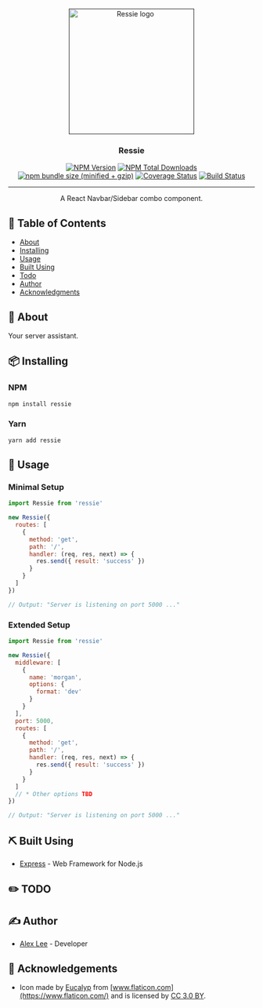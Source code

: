 <p align="center">
  <a href="" rel="noopener">
 <img width=256px height=256px src="https://github.com/alexlee-dev/ressie/raw/master/ressie.png" alt="Ressie logo"></a>
</p>

<h3 align="center">Ressie</h3>

<div align="center">

[![NPM Version][npm-image]][npm-url] [![NPM Total Downloads][npm-downloads]][npm-url] [![npm bundle size (minified + gzip)][size-image]][npm-url] [![Coverage Status](https://coveralls.io/repos/github/alexlee-dev/ressie/badge.svg?branch=master)](https://coveralls.io/github/alexlee-dev/ressie?branch=master) [![Build Status](https://travis-ci.org/alexlee-dev/ressie.svg?branch=master)](https://travis-ci.org/alexlee-dev/ressie.svg?branch=master)

</div>

---

<p align="center"> A React Navbar/Sidebar combo component.
    <br> 
</p>

## 📝 Table of Contents

- [About](#about)
- [Installing](#installing)
- [Usage](#usage)
- [Built Using](#built_using)
- [Todo](#todo)
- [Author](#author)
- [Acknowledgments](#acknowledgement)

## 🧐 About <a name="about"></a>

Your server assistant.

## 📦 Installing <a name="installing"></a>

### NPM

```sh
npm install ressie
```

### Yarn

```sh
yarn add ressie
```

## 🎈 Usage <a name="usage"></a>

### Minimal Setup

```js
import Ressie from 'ressie'

new Ressie({
  routes: [
    {
      method: 'get',
      path: '/',
      handler: (req, res, next) => {
        res.send({ result: 'success' })
      }
    }
  ]
})

// Output: "Server is listening on port 5000 ..."
```

### Extended Setup

```js
import Ressie from 'ressie'

new Ressie({
  middleware: [
    {
      name: 'morgan',
      options: {
        format: 'dev'
      }
    }
  ],
  port: 5000,
  routes: [
    {
      method: 'get',
      path: '/',
      handler: (req, res, next) => {
        res.send({ result: 'success' })
      }
    }
  ]
  // * Other options TBD
})

// Output: "Server is listening on port 5000 ..."
```

## ⛏️ Built Using <a name="built_using"></a>

- [Express](https://expressjs.com/) - Web Framework for Node.js

## ✏️ TODO <a name="todo">

## ✍️ Author <a name="author"></a>

- [Alex Lee](https://github.com/alexlee-dev) - Developer

## 🎉 Acknowledgements <a name="acknowledgement"></a>

- Icon made by [Eucalyp](https://www.flaticon.com/authors/eucalyp) from [www.flaticon.com](https://www.flaticon.com/) and is licensed by [CC 3.0 BY](http://creativecommons.org/licenses/by/3.0/).

[npm-image]: https://img.shields.io/npm/v/ressie.svg
[npm-downloads]: https://img.shields.io/npm/dt/ressie.svg
[npm-url]: https://www.npmjs.com/package/ressie
[size-image]: https://img.shields.io/bundlephobia/minzip/ressie.svg
[ressie-icon]: https://github.com/alexlee-dev/ressie/raw/master/ressie.png
